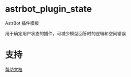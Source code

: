 # astrbot_plugin_state

AstrBot 插件模板

用于确定用户状态的插件，可减少模型回答时的逻辑和空间错误

# 支持

[帮助文档](https://astrbot.app)
